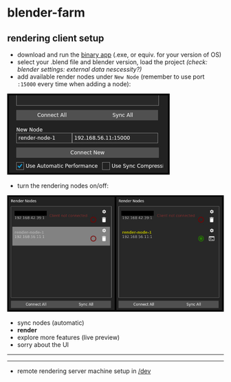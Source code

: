 # blender-farm

## rendering client setup

- download and run the [binary app](https://github.com/LogicReinc/LogicReinc.BlendFarm/releases) (.exe, or equiv. for your version of OS)
- select your .blend file and blender version, load the project *(check: blender settings: external data nescessity?)*
- add available render nodes under `New Node` (remember to use port `:15000` every time when adding a node):

![add render nodes here](https://github.com/tweetlol/blender-farm/blob/main/dev/images/add-render-node.jpg?raw=true)

- turn the rendering nodes on/off:

![render nodes off/on](https://github.com/tweetlol/blender-farm/blob/main/dev/images/render-nodes-on-off.jpg?raw=true)

- sync nodes (automatic)
- **render**
- explore more features (live preview)
- sorry about the UI

___
___

- remote rendering server machine setup in [/dev](https://github.com/tweetlol/blender-farm/tree/main/dev)
